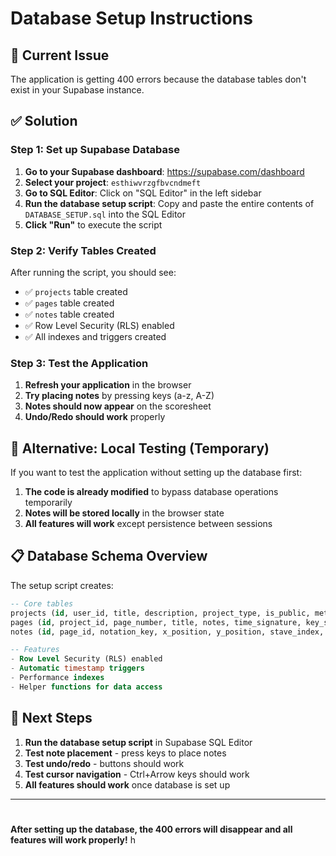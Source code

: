 # Database Setup Instructions

## 🚨 Current Issue

The application is getting 400 errors because the database tables don't exist in your Supabase instance.

## ✅ Solution

### Step 1: Set up Supabase Database

1. **Go to your Supabase dashboard**: https://supabase.com/dashboard
2. **Select your project**: `esthiwvrzgfbvcndmeft`
3. **Go to SQL Editor**: Click on "SQL Editor" in the left sidebar
4. **Run the database setup script**: Copy and paste the entire contents of `DATABASE_SETUP.sql` into the SQL Editor
5. **Click "Run"** to execute the script

### Step 2: Verify Tables Created

After running the script, you should see:

- ✅ `projects` table created
- ✅ `pages` table created
- ✅ `notes` table created
- ✅ Row Level Security (RLS) enabled
- ✅ All indexes and triggers created

### Step 3: Test the Application

1. **Refresh your application** in the browser
2. **Try placing notes** by pressing keys (a-z, A-Z)
3. **Notes should now appear** on the scoresheet
4. **Undo/Redo should work** properly

## 🔧 Alternative: Local Testing (Temporary)

If you want to test the application without setting up the database first:

1. **The code is already modified** to bypass database operations temporarily
2. **Notes will be stored locally** in the browser state
3. **All features will work** except persistence between sessions

## 📋 Database Schema Overview

The setup script creates:

```sql
-- Core tables
projects (id, user_id, title, description, project_type, is_public, metadata, timestamps)
pages (id, project_id, page_number, title, notes, time_signature, key_signature, tempo, positions)
notes (id, page_id, notation_key, x_position, y_position, stave_index, octave, stem_direction)

-- Features
- Row Level Security (RLS) enabled
- Automatic timestamp triggers
- Performance indexes
- Helper functions for data access
```

## 🎯 Next Steps

1. **Run the database setup script** in Supabase SQL Editor
2. **Test note placement** - press keys to place notes
3. **Test undo/redo** - buttons should work
4. **Test cursor navigation** - Ctrl+Arrow keys should work
5. **All features should work** once database is set up

---

#

**After setting up the database, the 400 errors will disappear and all features will work properly!**
h
